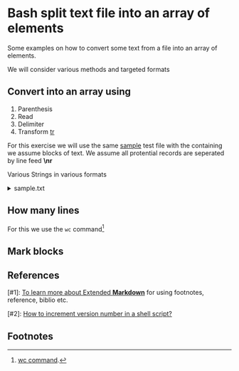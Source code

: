 # Bash split text file into an array of elements


Some examples on how to convert some text from a file into an array of elements.

We will consider various methods and targeted formats

## Convert into an array using
1. Parenthesis
1. Read
1. Delimiter
1. Transform [tr](https://linuxhint.com/bash_tr_command/)

For this exercise we will use the same [sample](sample.txt) test file
with the containing we assume blocks of text.
We assume all protential records are seperated by line feed __\nr__

Various Strings in various formats
<details>
<summary>sample.txt</summary>

```
Unorganised Address book
========== ========= =========== =========
Joe Bloggs 23 123 Pencil town, Georgia.
Jane doe, 34, Awkward pillar St., Paris
Paul John Paul, Vatican terrace	Via Ruel 	Rome.
========== ========= =========== =========

Sample items with various Directory paths
20M	/home/John/Development/GITHUB/Johnny/pizza/node_modules
12M	/home/John/Development/web/bootstrap1/node_modules
82M	/home/John/Development/web/11ty/01-base/node_modules
150M	/home/Jane/Development/web/my-test-package (0.1.2)/node_modules
125M	/home/John/Development/web/11ty/eleventy-sample/node_modules

A mixed table  
Date       Description       Price     tax     INstock
24.5.22    Bucket            $ 13.00    1.1      Y
19/5/2022  Brush             $3.00      0.78     Yes
25 May 21  Cloth             $0.99      0.18     Yes
23 June    Soap              $1         0.02     No

```
</div>
</details>


## How many lines

For this we use the ```wc``` command[^1]



## Mark blocks

## References
[#1]: [To learn more about Extended **Markdown**](https://wordpress.com/support/markdown-quick-reference/) for using footnotes, reference, biblio etc.

[#2]: [How to increment version number in a shell script?](https://stackoverflow.com/questions/8653126/how-to-increment-version-number-in-a-shell-script)

## Footnotes
[^1]: [wc command](https://linuxize.com/post/linux-wc-command/).

